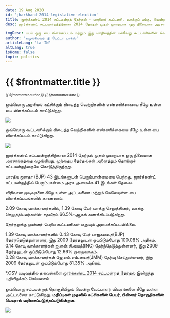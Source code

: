 ```yaml
---
date: 19 Aug 2020
id: 'jharkhand-2014-legislative-election'
title: ஜார்க்கண்ட் 2014 சட்டமன்றத் தேர்தல் - மாநிலக் கூட்டணி, வாக்குப் பங்கு, வென்ற இடங்கள் மற்றும் முக்கிய நிகழ்வுகள்.
desc: ஜார்க்கண்ட் சட்டமன்றத்திற்கான 2014 தேர்தல் முதல் முறையாக ஒரு நிலையான அரசாங்கத்தை வழங்கியது. முந்தைய தேர்தல்கள் அனைத்தும் தொங்குச் சட்டமன்றத்தையே கொடுத்திருந்தது. பாரதிய ஜனதா (BJP) 43 இடங்களுடன் பெரும்பான்மையை

imgDesc: படம் ஒரு பை விளக்கப்படம் மற்றும் இது மாநிலத்தின் பல்வேறு கூட்டணிகளின் வெற்றிகளின் எண்ணிக்கையைக் காட்டுகிறது.
author: 'வழங்கியவர் தி டேட்டா டாக்ஸ்'
articleLang: 'ta-IN'
altLang: true
isHome: false
topic: politics
---
```


# {{ $frontmatter.title }}
<i style="font-size: 0.75em;"> {{ $frontmatter.author }} {{ $frontmatter.date }} </i>

ஒவ்வொரு அரசியல் கட்சிக்கும் கிடைத்த வெற்றிகளின் எண்ணிக்கையை கீழே உள்ள பை விளக்கப்படம் காட்டுகிறது.  

![](/img/politics/jharkhand-2014-legislative-election/jh-2014-election-1.png)

ஒவ்வொரு கூட்டணிக்கும் கிடைத்த வெற்றிகளின் எண்ணிக்கையை கீழே உள்ள பை விளக்கப்படம் காட்டுகிறது.  

![](/img/politics/jharkhand-2014-legislative-election/jh-2014-election-2.png)

ஜார்க்கண்ட் சட்டமன்றத்திற்கான 2014 தேர்தல் முதல் முறையாக ஒரு நிலையான அரசாங்கத்தை வழங்கியது. முந்தைய தேர்தல்கள் அனைத்தும் தொங்குச் சட்டமன்றத்தையே கொடுத்திருந்தது.  

பாரதிய ஜனதா (BJP) 43 இடங்களுடன் பெரும்பான்மையை பெற்றது. ஜார்க்கண்ட் சட்டமன்றத்தில் பெரும்பான்மை அரசு அமைக்க 41 இடங்கள் தேவை. 

விரிவான முடிவுகளை கீழே உள்ள அட்டவணை மற்றும் மேலேயுள்ள பை  விளக்கப்படங்களில் காணலாம்.  

2.09 கோடி வாக்காளர்களில், 1.39 கோடி பேர் வாக்கு செலுத்தினர், வாக்கு செலுத்தியவர்களின் சதவீதம் 66.5%-ஆகக் கணக்கிடப்படுகிறது.

தேர்தலுக்கு முன்னர் பெரிய கூட்டணிகள் எதுவும் அமைக்கப்படவில்லை.

1.39 கோடி வாக்காளர்களில் 0.43 கோடி பேர் பாஜகவைத்(BJP) தேர்ந்தெடுத்துள்ளனர், இது 2009 தேர்தலுடன் ஒப்பிடும்போது 100.08% அதிகம்.  
0.14 கோடி வாக்காளர்கள் ஐ.என்.சி.யைத்(INC) தேர்ந்தெடுத்துள்ளனர், இது 2009 தேர்தலுடன் ஒப்பிடும்போது 12.66% குறைவாகும்.  
0.28 கோடி வாக்காளர்கள் ஜே.எம்.எம்.யைத்(JMM) தேர்வு செய்துள்ளனர், இது 2009 தேர்தலுடன் ஒப்பிடும்போது 81.35% அதிகம்.  


\*.CSV வடிவத்தில் தகவல்களை [ஜார்க்கண்ட் 2014 சட்டமன்றத் தேர்தல்](http://thedatatalks.in/datas/politics/jharkhand-2014-legislative-election.csv) இலிருந்து பதிவிறக்கம் செய்யலாம்

ஒவ்வொரு சட்டமன்றத் தொகுதியிலும் வென்ற வேட்பாளர் விவரங்களை கீழே உள்ள அட்டவணை காட்டுகிறது.
**மதிப்புகள் முதலில் கட்சிகளின் பெயர், பின்னர் தொகுதிகளின் பெயரால் வரிசைப்படுத்தப்படுகின்றன.**

![](/img/politics/jharkhand-2014-legislative-election/jh-2014-election-3.png)


<style>

</style>